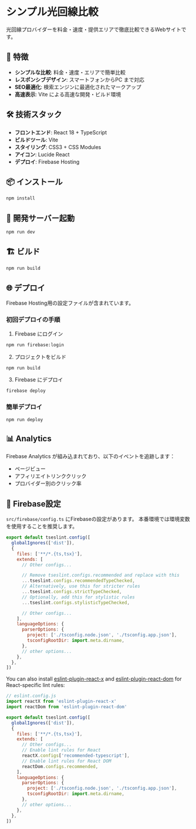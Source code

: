 # シンプル光回線比較

光回線プロバイダーを料金・速度・提供エリアで徹底比較できるWebサイトです。

## 🚀 特徴

- **シンプルな比較**: 料金・速度・エリアで簡単比較
- **レスポンシブデザイン**: スマートフォンからPC まで対応
- **SEO最適化**: 検索エンジンに最適化されたマークアップ
- **高速表示**: Vite による高速な開発・ビルド環境

## 🛠 技術スタック

- **フロントエンド**: React 18 + TypeScript
- **ビルドツール**: Vite
- **スタイリング**: CSS3 + CSS Modules
- **アイコン**: Lucide React
- **デプロイ**: Firebase Hosting

## 📦 インストール

```bash
npm install
```

## 🚀 開発サーバー起動

```bash
npm run dev
```

## 🏗 ビルド

```bash
npm run build
```

## 🌐 デプロイ

Firebase Hosting用の設定ファイルが含まれています。

### 初回デプロイの手順

1. Firebase にログイン
```bash
npm run firebase:login
```

2. プロジェクトをビルド
```bash
npm run build
```

3. Firebase にデプロイ
```bash
firebase deploy
```

### 簡単デプロイ
```bash
npm run deploy
```

## 📊 Analytics

Firebase Analytics が組み込まれており、以下のイベントを追跡します：
- ページビュー
- アフィリエイトリンククリック
- プロバイダー別のクリック率

## 🔧 Firebase設定

`src/firebase/config.ts` にFirebaseの設定があります。
本番環境では環境変数を使用することを推奨します。

```js
export default tseslint.config([
  globalIgnores(['dist']),
  {
    files: ['**/*.{ts,tsx}'],
    extends: [
      // Other configs...

      // Remove tseslint.configs.recommended and replace with this
      ...tseslint.configs.recommendedTypeChecked,
      // Alternatively, use this for stricter rules
      ...tseslint.configs.strictTypeChecked,
      // Optionally, add this for stylistic rules
      ...tseslint.configs.stylisticTypeChecked,

      // Other configs...
    ],
    languageOptions: {
      parserOptions: {
        project: ['./tsconfig.node.json', './tsconfig.app.json'],
        tsconfigRootDir: import.meta.dirname,
      },
      // other options...
    },
  },
])
```

You can also install [eslint-plugin-react-x](https://github.com/Rel1cx/eslint-react/tree/main/packages/plugins/eslint-plugin-react-x) and [eslint-plugin-react-dom](https://github.com/Rel1cx/eslint-react/tree/main/packages/plugins/eslint-plugin-react-dom) for React-specific lint rules:

```js
// eslint.config.js
import reactX from 'eslint-plugin-react-x'
import reactDom from 'eslint-plugin-react-dom'

export default tseslint.config([
  globalIgnores(['dist']),
  {
    files: ['**/*.{ts,tsx}'],
    extends: [
      // Other configs...
      // Enable lint rules for React
      reactX.configs['recommended-typescript'],
      // Enable lint rules for React DOM
      reactDom.configs.recommended,
    ],
    languageOptions: {
      parserOptions: {
        project: ['./tsconfig.node.json', './tsconfig.app.json'],
        tsconfigRootDir: import.meta.dirname,
      },
      // other options...
    },
  },
])
```
